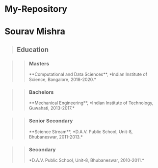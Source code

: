 # My-Repository


<h1> Sourav Mishra </h1>

> <h2> Education </h2>

>> <h3> Masters </h3>
>> **Computational and Data Sciences**, *Indian Institute of Science, Bangalore, 2018-2020.*

>> <h3> Bachelors </h3>
>> **Mechanical Engineering**, *Indian Institute of Technology, Guwahati, 2013-2017.*

>> <h3> Senior Secondary </h3>
>> **Science Stream**, *D.A.V. Public School, Unit-8, Bhubaneswar, 2011-2013.*

>> <h3> Secondary </h3>
>> *D.A.V. Public School, Unit-8, Bhubaneswar, 2010-2011.*

